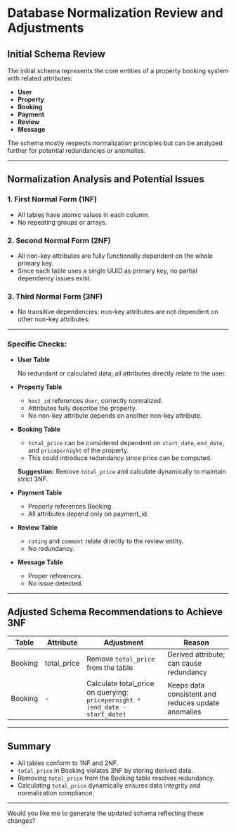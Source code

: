 # Database Normalization Review and Adjustments

## Initial Schema Review

The initial schema represents the core entities of a property booking system with related attributes:

- **User**
- **Property**
- **Booking**
- **Payment**
- **Review**
- **Message**

The schema mostly respects normalization principles but can be analyzed further for potential redundancies or anomalies.

***

## Normalization Analysis and Potential Issues

### 1. First Normal Form (1NF)
- All tables have atomic values in each column.
- No repeating groups or arrays.

### 2. Second Normal Form (2NF)
- All non-key attributes are fully functionally dependent on the whole primary key.
- Since each table uses a single UUID as primary key, no partial dependency issues exist.

### 3. Third Normal Form (3NF)
- No transitive dependencies: non-key attributes are not dependent on other non-key attributes.

***

### Specific Checks:

- **User Table**

  No redundant or calculated data; all attributes directly relate to the user.

- **Property Table**

  - `host_id` references `User`, correctly normalized.
  - Attributes fully describe the property.
  - No non-key attribute depends on another non-key attribute.

- **Booking Table**

  - `total_price` can be considered dependent on `start_date`, `end_date`, and `pricepernight` of the property.
  - This could introduce redundancy since price can be computed.
  
  **Suggestion:** Remove `total_price` and calculate dynamically to maintain strict 3NF.

- **Payment Table**

  - Properly references Booking.
  - All attributes depend only on payment_id.

- **Review Table**

  - `rating` and `comment` relate directly to the review entity.
  - No redundancy.

- **Message Table**

  - Proper references.
  - No issue detected.

***

## Adjusted Schema Recommendations to Achieve 3NF

| Table    | Attribute      | Adjustment                                      | Reason                                 |
|----------|----------------|------------------------------------------------|----------------------------------------|
| Booking  | total_price    | Remove `total_price` from the table             | Derived attribute; can cause redundancy |
| Booking  | -              | Calculate total_price on querying: `pricepernight * (end_date - start_date)` | Keeps data consistent and reduces update anomalies |

***

## Summary

- All tables conform to 1NF and 2NF.
- `total_price` in Booking violates 3NF by storing derived data.
- Removing `total_price` from the Booking table resolves redundancy.
- Calculating `total_price` dynamically ensures data integrity and normalization compliance.

***

Would you like me to generate the updated schema reflecting these changes?
